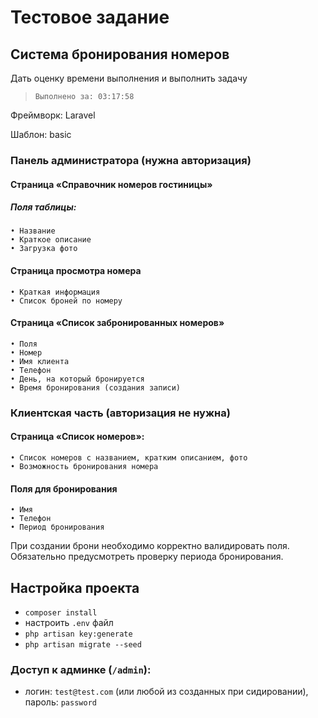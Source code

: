 # Тестовое задание

## Система бронирования номеров

Дать оценку времени выполнения и выполнить задачу
>`Выполнено за: 03:17:58`

Фреймворк: Laravel

Шаблон: basic

### Панель администратора (нужна авторизация)

#### Страница «Справочник номеров гостиницы»

##### Поля таблицы:

    • Название
    • Краткое описание
    • Загрузка фото
    
#### Страница просмотра номера

    • Краткая информация
    • Список броней по номеру
    
#### Страница «Список забронированных номеров»
    • Поля
    • Номер
    • Имя клиента
    • Телефон
    • День, на который бронируется
    • Время бронирования (создания записи)

### Клиентская часть (авторизация не нужна)

#### Страница «Список номеров»:

    • Список номеров с названием, кратким описанием, фото
    • Возможность бронирования номера
    
#### Поля для бронирования
    • Имя
    • Телефон
    • Период бронирования
    
При создании брони необходимо корректно валидировать поля. 
Обязательно предусмотреть проверку периода бронирования.


## Настройка проекта

- `composer install`
- настроить `.env` файл
- `php artisan key:generate`
- `php artisan migrate --seed`

### Доступ к админке (`/admin`):

- логин: `test@test.com` (или любой из созданных при сидировании), пароль: `password`


